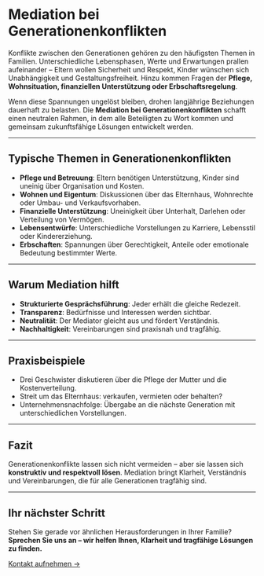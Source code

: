 # Mediation bei Generationenkonflikten

Konflikte zwischen den Generationen gehören zu den häufigsten Themen in Familien. Unterschiedliche Lebensphasen, Werte und Erwartungen prallen aufeinander – Eltern wollen Sicherheit und Respekt, Kinder wünschen sich Unabhängigkeit und Gestaltungsfreiheit. Hinzu kommen Fragen der **Pflege, Wohnsituation, finanziellen Unterstützung oder Erbschaftsregelung**.  

Wenn diese Spannungen ungelöst bleiben, drohen langjährige Beziehungen dauerhaft zu belasten. Die **Mediation bei Generationenkonflikten** schafft einen neutralen Rahmen, in dem alle Beteiligten zu Wort kommen und gemeinsam zukunftsfähige Lösungen entwickelt werden.

---

## Typische Themen in Generationenkonflikten

- **Pflege und Betreuung**: Eltern benötigen Unterstützung, Kinder sind uneinig über Organisation und Kosten.  
- **Wohnen und Eigentum**: Diskussionen über das Elternhaus, Wohnrechte oder Umbau- und Verkaufsvorhaben.  
- **Finanzielle Unterstützung**: Uneinigkeit über Unterhalt, Darlehen oder Verteilung von Vermögen.  
- **Lebensentwürfe**: Unterschiedliche Vorstellungen zu Karriere, Lebensstil oder Kindererziehung.  
- **Erbschaften**: Spannungen über Gerechtigkeit, Anteile oder emotionale Bedeutung bestimmter Werte.  

---

## Warum Mediation hilft

- **Strukturierte Gesprächsführung**: Jeder erhält die gleiche Redezeit.  
- **Transparenz**: Bedürfnisse und Interessen werden sichtbar.  
- **Neutralität**: Der Mediator gleicht aus und fördert Verständnis.  
- **Nachhaltigkeit**: Vereinbarungen sind praxisnah und tragfähig.  

---

## Praxisbeispiele

- Drei Geschwister diskutieren über die Pflege der Mutter und die Kostenverteilung.  
- Streit um das Elternhaus: verkaufen, vermieten oder behalten?  
- Unternehmensnachfolge: Übergabe an die nächste Generation mit unterschiedlichen Vorstellungen.  

---

## Fazit

Generationenkonflikte lassen sich nicht vermeiden – aber sie lassen sich **konstruktiv und respektvoll lösen**. Mediation bringt Klarheit, Verständnis und Vereinbarungen, die für alle Generationen tragfähig sind.  

---

## Ihr nächster Schritt

Stehen Sie gerade vor ähnlichen Herausforderungen in Ihrer Familie?  
**Sprechen Sie uns an – wir helfen Ihnen, Klarheit und tragfähige Lösungen zu finden.**  

[Kontakt aufnehmen →](#)
